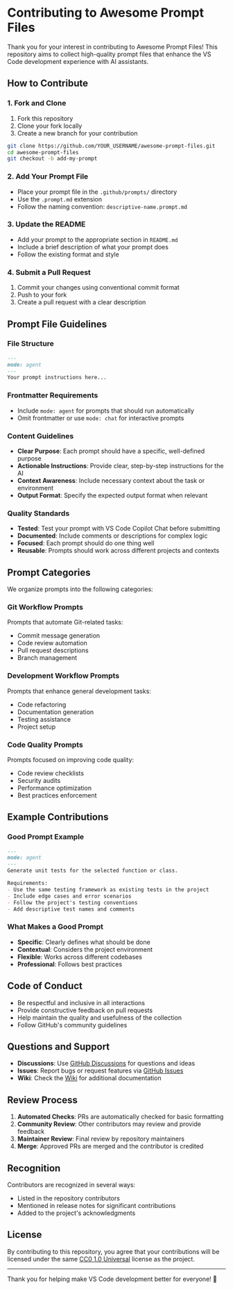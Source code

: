 # Contributing to Awesome Prompt Files

Thank you for your interest in contributing to Awesome Prompt Files! This repository aims to collect high-quality prompt files that enhance the VS Code development experience with AI assistants.

## How to Contribute

### 1. Fork and Clone
1. Fork this repository
2. Clone your fork locally
3. Create a new branch for your contribution

```bash
git clone https://github.com/YOUR_USERNAME/awesome-prompt-files.git
cd awesome-prompt-files
git checkout -b add-my-prompt
```

### 2. Add Your Prompt File
- Place your prompt file in the `.github/prompts/` directory
- Use the `.prompt.md` extension
- Follow the naming convention: `descriptive-name.prompt.md`

### 3. Update the README
- Add your prompt to the appropriate section in `README.md`
- Include a brief description of what your prompt does
- Follow the existing format and style

### 4. Submit a Pull Request
1. Commit your changes using conventional commit format
2. Push to your fork
3. Create a pull request with a clear description

## Prompt File Guidelines

### File Structure
```markdown
---
mode: agent
---
Your prompt instructions here...
```

### Frontmatter Requirements
- Include `mode: agent` for prompts that should run automatically
- Omit frontmatter or use `mode: chat` for interactive prompts

### Content Guidelines
- **Clear Purpose**: Each prompt should have a specific, well-defined purpose
- **Actionable Instructions**: Provide clear, step-by-step instructions for the AI
- **Context Awareness**: Include necessary context about the task or environment
- **Output Format**: Specify the expected output format when relevant

### Quality Standards
- **Tested**: Test your prompt with VS Code Copilot Chat before submitting
- **Documented**: Include comments or descriptions for complex logic
- **Focused**: Each prompt should do one thing well
- **Reusable**: Prompts should work across different projects and contexts

## Prompt Categories

We organize prompts into the following categories:

### Git Workflow Prompts
Prompts that automate Git-related tasks:
- Commit message generation
- Code review automation
- Pull request descriptions
- Branch management

### Development Workflow Prompts
Prompts that enhance general development tasks:
- Code refactoring
- Documentation generation
- Testing assistance
- Project setup

### Code Quality Prompts
Prompts focused on improving code quality:
- Code review checklists
- Security audits
- Performance optimization
- Best practices enforcement

## Example Contributions

### Good Prompt Example
```markdown
---
mode: agent
---
Generate unit tests for the selected function or class. 

Requirements:
- Use the same testing framework as existing tests in the project
- Include edge cases and error scenarios
- Follow the project's testing conventions
- Add descriptive test names and comments
```

### What Makes a Good Prompt
- **Specific**: Clearly defines what should be done
- **Contextual**: Considers the project environment
- **Flexible**: Works across different codebases
- **Professional**: Follows best practices

## Code of Conduct

- Be respectful and inclusive in all interactions
- Provide constructive feedback on pull requests
- Help maintain the quality and usefulness of the collection
- Follow GitHub's community guidelines

## Questions and Support

- **Discussions**: Use [GitHub Discussions](../../discussions) for questions and ideas
- **Issues**: Report bugs or request features via [GitHub Issues](../../issues)
- **Wiki**: Check the [Wiki](../../wiki) for additional documentation

## Review Process

1. **Automated Checks**: PRs are automatically checked for basic formatting
2. **Community Review**: Other contributors may review and provide feedback
3. **Maintainer Review**: Final review by repository maintainers
4. **Merge**: Approved PRs are merged and the contributor is credited

## Recognition

Contributors are recognized in several ways:
- Listed in the repository contributors
- Mentioned in release notes for significant contributions
- Added to the project's acknowledgments

## License

By contributing to this repository, you agree that your contributions will be licensed under the same [CC0 1.0 Universal](LICENSE) license as the project.

---

Thank you for helping make VS Code development better for everyone! 🚀
